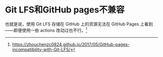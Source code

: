 # Git LFS和GitHub pages不兼容

也就是说，使用 Git LFS 存储在 GitHub 上的资源无法在 GitHub Pages 上看到——即便使用一些 actions 改动过也不行。[^1]

[^1]: https://zhouchenzc0824.github.io/2017/05/GitHub-pages-incompatibility-with-Git-LFS/
